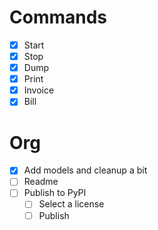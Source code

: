 # Commands

- [x] Start
- [x] Stop
- [x] Dump
- [x] Print
- [x] Invoice
- [x] Bill

# Org

- [x] Add models and cleanup a bit
- [ ] Readme
- [ ] Publish to PyPI
  - [ ] Select a license
  - [ ] Publish
